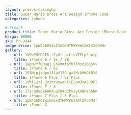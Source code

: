 ```yaml
---
layout: produk-casinghp
title: Super Mario Bross Art Design iPhone Case
categories: iphone

# Produk
product-title: Super Mario Bross Art Design iPhone Case
harga: 90000
sku: hn-3244
image-drive: 1pW4GbMd2wIGmCKdYMWYKWlAXlXXdDMdr
gallery:
  - url: 1V9wP8CD2Eh_zZvXt-ozLtuVTFLp2nuip
    title: iPhone 5 / 5s / SE
  - url: 1upNvffQRuqj_Cb6mKfoYRTTMsxI6gSvv
    title: iPhone 6 / 6s
  - url: 15IMjpjidpo151bV15Q-galMckPd9tRY8
    title: iPhone 6 Plus / 6s Plus
  - url: 1thiCwYI_JzimrQowenItEuo43rAZHDPZ
    title: iPhone 7 / 8
  - url: 1T1cOdVqZ6AKXupI94q7kVJyXHDFY36NK
    title: iPhone 7 Plus / 8 Plus
  - url: 1pW4GbMd2wIGmCKdYMWYKWlAXlXXdDMdr
    title: iPhone X
---
```

